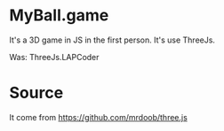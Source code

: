 # MyBall.game

It's a 3D game in JS in the first person.
It's use ThreeJs.

Was: ThreeJs.LAPCoder

# Source

It come from https://github.com/mrdoob/three.js
